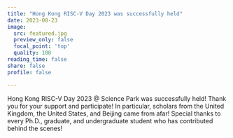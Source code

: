 ```yaml
---
title: "Hong Kong RISC-V Day 2023 was successfully held"
date: 2023-08-23
image:
  src: featured.jpg
  preview_only: false
  focal_point: 'top'
  quality: 100
reading_time: false
share: false
profile: false

---
```


<!--more-->

Hong Kong RISC-V Day 2023 @ Science Park was successfully held! Thank you for your support and participate! In particular, scholars from the United Kingdom, the United States, and Beijing came from afar! Special thanks to every Ph.D., graduate, and undergraduate student who has contributed behind the scenes!